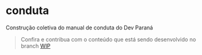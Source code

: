 # conduta
Construção coletiva do manual de conduta do Dev Paraná

> Confira e contribua com o conteúdo que está sendo desenvolvido no branch [WIP](https://github.com/DeveloperParana/conduta/blob/wip/MANUAL.MD)
